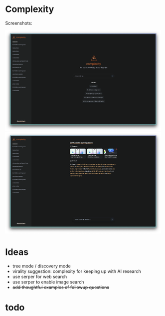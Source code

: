 # Complexity

Screenshots:

<img src="./assets/sc2.png" width="500px" />
<img src="./assets/sc3.png" width="500px" />


# Ideas

- tree mode / discovery mode
- virality suggestion: complexity for keeping up with AI research
- use serper for web search
- use serper to enable image search
- ~~add thoughtful examples of followup questions~~

# todo

